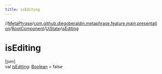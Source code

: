 ```yaml
---
title: isEditing
---
```

//[MetaPhrase](../../../../index.html)/[com.github.diegoberaldin.metaphrase.feature.main.presentation](../../index.html)/[RootComponent](../index.html)/[UiState](index.html)/[isEditing](is-editing.html)



# isEditing



[jvm]\
val [isEditing](is-editing.html): [Boolean](https://kotlinlang.org/api/latest/jvm/stdlib/kotlin/-boolean/index.html) = false




